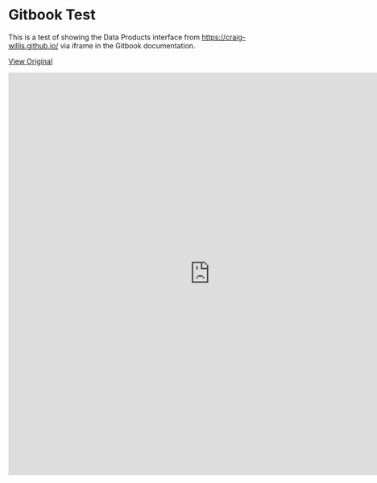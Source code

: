 # Gitbook Test

This is a test of showing the Data Products interface from https://craig-willis.github.io/ via iframe in the Gitbook documentation.


[View Original](https://craig-willis.github.io/)

<iframe height="800" width="800" src="https://craig-willis.github.io/" frameborder="0"></iframe>
